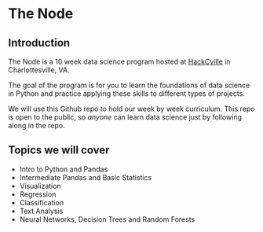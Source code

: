 # The Node

## Introduction
The Node is a 10 week data science program hosted at [HackCville](https://hackcville.com) in Charlottesville, VA.

The goal of the program is for you to learn the foundations of data science in Python and practice applying these skills to different types of projects.

We will use this Github repo to hold our week by week curriculum. This repo is open to the public, so _anyone_ can learn data science just by following along in the repo.

## Topics we will cover
* Intro to Python and Pandas
* Intermediate Pandas and Basic Statistics
* Visualization
* Regression
* Classification
* Text Analysis
* Neural Networks, Decision Trees and Random Forests
